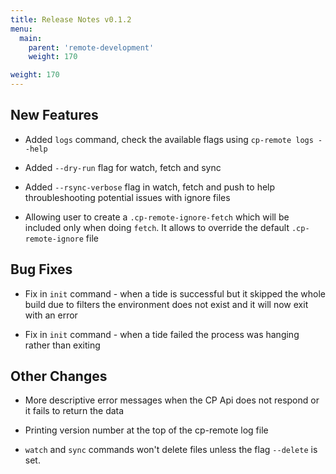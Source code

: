 ```yaml
---
title: Release Notes v0.1.2
menu:
  main:
    parent: 'remote-development'
    weight: 170

weight: 170
---
```


## New Features

* Added `logs` command, check the available flags using `cp-remote logs --help`

* Added `--dry-run` flag for watch, fetch and sync

* Added `--rsync-verbose` flag in watch, fetch and push to help throubleshooting potential issues with ignore files

* Allowing user to create a `.cp-remote-ignore-fetch` which will be included only when doing `fetch`. It allows to override the default `.cp-remote-ignore` file


## Bug Fixes

* Fix in `init` command - when a tide is successful but it skipped the whole build due to filters the environment does not exist and it will now exit with an error

* Fix in `init` command - when a tide failed the process was hanging rather than exiting

## Other Changes

* More descriptive error messages when the CP Api does not respond or it fails to return the data

* Printing version number at the top of the cp-remote log file

* `watch` and `sync` commands won't delete files unless the flag `--delete` is set.